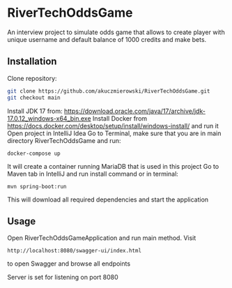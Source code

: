 # RiverTechOddsGame 
An interview project to simulate odds game that allows to create player with unique username and default balance of 1000 credits 
and make bets. 

## Installation
Clone repository:
```bash
git clone https://github.com/akuczmierowski/RiverTechOddsGame.git
git checkout main
```
Install JDK 17 from: https://download.oracle.com/java/17/archive/jdk-17.0.12_windows-x64_bin.exe
Install Docker from https://docs.docker.com/desktop/setup/install/windows-install/ and run it
Open project in IntelliJ Idea
Go to Terminal, make sure that you are in main directory RiverTechOddsGame and run:
```
docker-compose up 
```
It will create a container running MariaDB that is used in this project
Go to Maven tab in IntelliJ and run install command or in terminal:
```
mvn spring-boot:run
```
This will download all required dependencies and start the application

## Usage

Open RiverTechOddsGameApplication and run main method. 
Visit 
```
http://localhost:8080/swagger-ui/index.html
```
to open Swagger and browse all endpoints

Server is set for listening on port 8080
